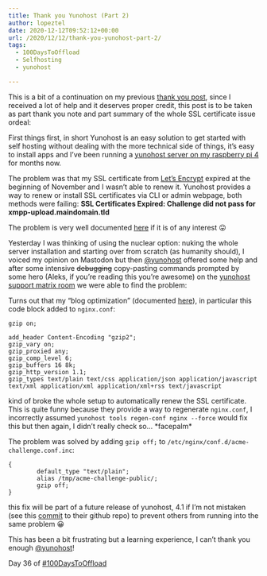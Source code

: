 ```yaml
---
title: Thank you Yunohost (Part 2)
author: lopeztel
date: 2020-12-12T09:52:12+00:00
url: /2020/12/12/thank-you-yunohost-part-2/
tags:
  - 100DaysToOffload
  - Selfhosting
  - yunohost

---
```

This is a bit of a continuation on my previous [thank you post](https://lopeztel.xyz/blog/2020/08/06/thank-you-yunohost/), since I received a lot of help and it deserves proper credit, this post is to be taken as part thank you note and part summary of the whole SSL certificate issue ordeal:

First things first, in short Yunohost is an easy solution to get started with self hosting without dealing with the more technical side of things, it&#8217;s easy to install apps and I&#8217;ve been running a [yunohost server on my raspberry pi 4](https://lopeztel.xyz/blog/2020/08/08/my-raspberry-pi-server-with-yunohost/) for months now.

The problem was that my SSL certificate from <a href="https://letsencrypt.org/" target="_blank" rel="noreferrer noopener">Let&#8217;s Encrypt</a> expired at the beginning of November and I wasn&#8217;t able to renew it. Yunohost provides a way to renew or install SSL certificates via CLI or admin webpage, both methods were failing: **SSL Certificates Expired: Challenge did not pass for xmpp-upload.maindomain.tld**

The problem is very well documented [here](https://forum.yunohost.org/t/ssl-certificates-expired-challenge-did-not-pass-for-xmpp-upload-maindomain-tld/13508) if it is of any interest 😛

Yesterday I was thinking of using the nuclear option: nuking the whole server installation and starting over from scratch (as humanity should), I voiced my opinion on Mastodon but then [@yunohost](https://mastodon.social/@yunohost) offered some help and after some intensive ~~debugging~~ copy-pasting commands prompted by some hero (Aleks, if you&#8217;re reading this you&#8217;re awesome) on the [yunohost support matrix room](https://app.element.io/#/room/#freenode_#yunohost:matrix.org) we were able to find the problem:

Turns out that my &#8220;blog optimization&#8221; (documented [here](https://lopeztel.xyz/blog/2020/08/22/optimizing-my-yunohost-wordpress-blog/)), in particular this code block added to `nginx.conf`:

```
gzip on;

add_header Content-Encoding "gzip2";
gzip_vary on;
gzip_proxied any;
gzip_comp_level 6;
gzip_buffers 16 8k;
gzip_http_version 1.1;
gzip_types text/plain text/css application/json application/javascript text/xml application/xml application/xml+rss text/javascript
```

kind of broke the whole setup to automatically renew the SSL certificate. This is quite funny because they provide a way to regenerate `nginx.conf`, I incorrectly assumed `yunohost tools regen-conf nginx --force` would fix this but then again, I didn&#8217;t really check so… \*facepalm\*

The problem was solved by adding `gzip off;` to `/etc/nginx/conf.d/acme-challenge.conf.inc`:

```
{
        default_type "text/plain";
        alias /tmp/acme-challenge-public/;
        gzip off;
}
```

this fix will be part of a future release of yunohost, 4.1 if I&#8217;m not mistaken (see this [commit](https://github.com/YunoHost/yunohost/commit/c5d06af20e97e5939bb338ca81e6739e32ae943d) to their github repo) to prevent others from running into the same problem 😀

This has been a bit frustrating but a learning experience, I can&#8217;t thank you enough [@yunohost](https://mastodon.social/@yunohost)!

Day 36 of [#100DaysToOffload](https://lopeztel.xyz/blog/tags/100daystooffload/)
